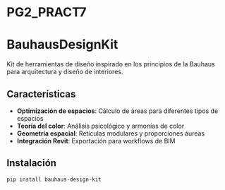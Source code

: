 # PG2_PRACT7

# BauhausDesignKit

Kit de herramientas de diseño inspirado en los principios de la Bauhaus para arquitectura y diseño de interiores.

## Características

- **Optimización de espacios**: Cálculo de áreas para diferentes tipos de espacios
- **Teoría del color**: Análisis psicológico y armonías de color
- **Geometría espacial**: Retículas modulares y proporciones áureas
- **Integración Revit**: Exportación para workflows de BIM

## Instalación

```bash
pip install bauhaus-design-kit